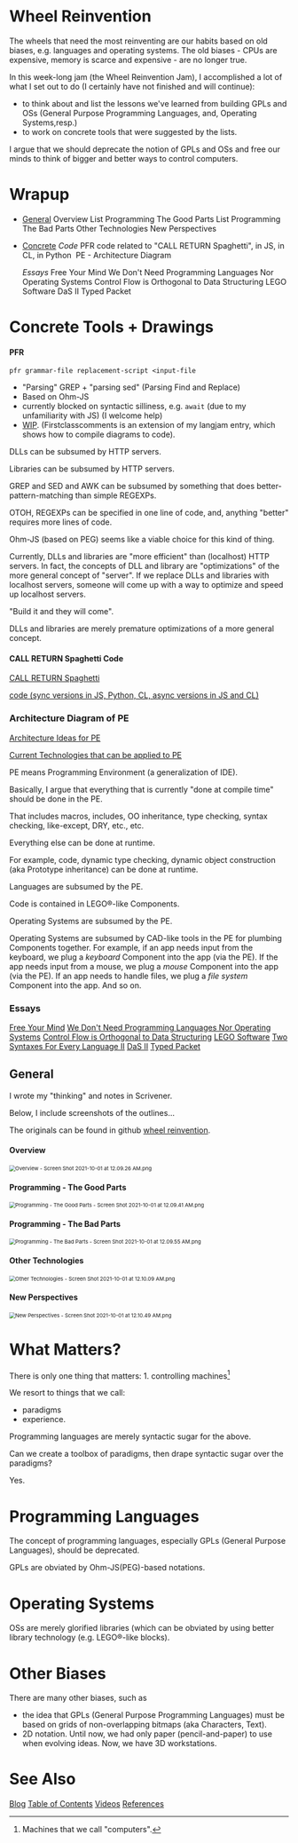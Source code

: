 # Wheel Reinvention

The wheels that need the most reinventing are our habits based on old biases, e.g. languages and operating systems.  The old biases - CPUs are expensive, memory is scarce and expensive - are no longer true. 

In this week-long jam (the Wheel Reinvention Jam), I accomplished a lot of what I set out to do (I certainly have not finished and will continue):
- to think about and list the lessons we've learned from building GPLs and OSs (General Purpose Programming Languages, and, Operating Systems,resp.)
- to work on concrete tools that were suggested by the lists.

I argue that we should deprecate the notion of GPLs and OSs and free our minds to think of bigger and better ways to control computers.

# Wrapup
- <u>General</u>
    Overview
	List Programming The Good Parts
    List Programming The Bad Parts
	Other Technologies
	New Perspectives
	
- <u>Concrete</u>
    *Code*
         PFR
		 code related to "CALL RETURN Spaghetti", in JS, in CL, in Python
    ​     PE - Architecture Diagram
    
    *Essays*
        Free Your Mind
        We Don't Need Programming Languages Nor Operating Systems
        Control Flow is Orthogonal to Data Structuring
	    LEGO Software
        DaS II
        Typed Packet

# Concrete Tools + Drawings

#### PFR

`pfr grammar-file replacement-script <input-file`

- "Parsing" GREP + "parsing sed" (Parsing Find and Replace)
- Based on Ohm-JS
- currently blocked on syntactic silliness, e.g. `await` (due to my unfamiliarity with JS) (I welcome help)
- [WIP](https://github.com/guitarvydas/firstclasscomments).  (Firstclasscomments is an extension of my langjam entry, which shows how to compile diagrams to code).

DLLs can be subsumed by HTTP servers.

Libraries can be subsumed by HTTP servers.

GREP and SED and AWK can be subsumed by something that does better-pattern-matching than simple REGEXPs.  

OTOH, REGEXPs can be specified in one line of code, and, anything "better" requires more lines of code.  

Ohm-JS (based on PEG) seems like a viable choice for this kind of thing.

Currently, DLLs and libraries are "more efficient" than (localhost) HTTP servers.  In fact, the concepts of DLL and library are "optimizations" of the more general concept of "server".  If we replace DLLs and libraries with localhost servers, someone will come up with a way to optimize and speed up localhost servers. 

"Build it and they will come".  

DLLs and libraries are merely premature optimizations of a more general concept.

#### CALL RETURN Spaghetti Code

[CALL RETURN Spaghetti](https://guitarvydas.github.io/2020/12/09/CALL-RETURN-Spaghetti.html)

[code (sync versions in JS, Python, CL, async versions in JS and CL)](https://github.com/guitarvydas/callreturnspaghetti)

### Architecture Diagram of PE

[Architecture Ideas for PE](https://github.com/guitarvydas/wheelreinvention/blob/master/PE-Programming-Enironment-Sketch-Page-1.png)

[Current Technologies that can be applied to PE](https://github.com/guitarvydas/wheelreinvention/blob/master/PE-technologies.png)

PE means Programming Environment (a generalization of IDE).

Basically, I argue that everything that is currently "done at compile time" should be done in the PE. 

That includes macros, includes, OO inheritance, type checking, syntax checking, like-except, DRY, etc., etc.

Everything else can be done at runtime. 

For example, code, dynamic type checking, dynamic object construction (aka Prototype inheritance) can be done at runtime.

Languages are subsumed by the PE.

Code is contained in LEGO®-like Components.

Operating Systems are subsumed by the PE.

Operating Systems are subsumed by CAD-like tools in the PE for plumbing Components together.  For example, if an app needs input from the keyboard, we plug a *keyboard* Component into the app (via the PE).  If the app needs input from a mouse, we plug a *mouse* Component into the app (via the PE).  If an app needs to handle files, we plug a *file system* Component into the app. And so on.

### Essays
[Free Your Mind](https://guitarvydas.github.io/2021/10/02/Free-Your-Mind.html)
[We Don't Need Programming Languages Nor Operating Systems](https://guitarvydas.github.io/2021/09/29/Programming-Languages-and-OSs-Not-Needed.html)
[Control Flow is Orthogonal to Data Structuring](https://guitarvydas.github.io/2021/10/01/Control-Flow-is-Orthogonal-to-Data-Structuring.html)
[LEGO Software](https://guitarvydas.github.io/2021/10/02/LEGO-Software.html)
[Two Syntaxes For Every Language II](https://guitarvydas.github.io/2021/10/02/Two-Syntaxes-For-Every-Language-II.html)
[DaS II](https://guitarvydas.github.io/2021/10/02/DaS-II.html)
[Typed Packet](https://guitarvydas.github.io/2021/10/03/Typed-Packet.html)

## General

I wrote my "thinking" and notes in Scrivener.

Below, I include screenshots of the outlines...

The originals can be found in github [wheel reinvention](https://github.com/guitarvydas/wheelreinvention).

#### Overview

<img src="https://github.com/guitarvydas/wheelreinvention/blob/master/Overview%20-%20Screen%20Shot%202021-10-01%20at%2012.09.26%20AM.png?raw=true" alt="Overview - Screen Shot 2021-10-01 at 12.09.26 AM.png" style="zoom:67%;" />

#### Programming - The Good Parts

<img src="https://github.com/guitarvydas/wheelreinvention/blob/master/Programming%20-%20The%20Good%20Parts%20-%20Screen%20Shot%202021-10-01%20at%2012.09.41%20AM.png?raw=true" alt="Programming - The Good Parts - Screen Shot 2021-10-01 at 12.09.41 AM.png" style="zoom:67%;" />

#### Programming - The Bad Parts

<img src="https://github.com/guitarvydas/wheelreinvention/blob/master/Programming%20-%20The%20Bad%20Parts%20-%20Screen%20Shot%202021-10-01%20at%2012.09.55%20AM.png?raw=true" alt="Programming - The Bad Parts - Screen Shot 2021-10-01 at 12.09.55 AM.png" style="zoom:67%;" />

#### Other Technologies

<img src="https://github.com/guitarvydas/wheelreinvention/blob/master/Other%20Technologies%20-%20Screen%20Shot%202021-10-01%20at%2012.10.09%20AM.png?raw=true" alt="Other Technologies - Screen Shot 2021-10-01 at 12.10.09 AM.png" style="zoom:67%;" />

#### New Perspectives

<img src="https://github.com/guitarvydas/wheelreinvention/blob/master/New%20Perspectives%20-%20Screen%20Shot%202021-10-01%20at%2012.10.49%20AM.png?raw=true" alt="New Perspectives - Screen Shot 2021-10-01 at 12.10.49 AM.png" style="zoom:67%;" />



# What Matters?

There is only one thing that matters:
	1.	controlling machines[^1]

We resort to things that we call:
- paradigms
- experience.

Programming languages are merely syntactic sugar for the above.

Can we create a toolbox of paradigms, then drape syntactic sugar over the paradigms?

Yes.

[^1]: Machines that we call "computers".

# Programming Languages

The concept of programming languages, especially GPLs (General Purpose Languages), should be deprecated.

GPLs are obviated by Ohm-JS(PEG)-based notations.

# Operating Systems

OSs are merely glorified libraries (which can be obviated by using better library technology (e.g. LEGO®-like blocks). 

# Other Biases

There are many other biases, such as 

- the idea that GPLs (General Purpose Programming Languages) must be based on grids of non-overlapping bitmaps (aka Characters, Text).
- 2D notation.
    Until now, we had only paper (pencil-and-paper) to use when evolving ideas.
    Now, we have 3D workstations.

# See Also

[Blog](https://guitarvydas.github.io)
[Table of Contents](https://guitarvydas.github.io/2021/09/21/Table-of-Contents-Sept-17-2021.html)
[Videos](https://www.youtube.com/channel/UC2bdO9l84VWGlRdeNy5)
[References](https://guitarvydas.github.io/2021/01/14/References.html)

<script src="https://utteranc.es/client.js" 
        repo="guitarvydas/guitarvydas.github.io" 
        issue-term="pathname" 
        theme="github-light" 
        crossorigin="anonymous" 
        async> 
</script> 
